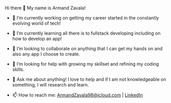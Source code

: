 Hi there 👋 My name is Armand Zavala!

- 🔭 I’m currently working on getting my career started in the constantly evolving world of tech!
  
- 🌱 I’m currently learning all there is to fullstack developing including on how to develop an app!

- 👯 I’m looking to collaborate on anything that I can get my hands on and also any app I choose to create.

- 🤔 I’m looking for help with growing my skillset and refining my coding skills.

- 💬 Ask me about anything! I love to help and if I am not knowledgeable on something, I will research and learn.

- 📫 How to reach me: 
ArmandZavala98@icloud.com | 
[LinkedIn](https://www.linkedin.com/in/armand-zavala-619588159?lipi=urn%3Ali%3Apage%3Ad_flagship3_profile_view_base_contact_details%3BQQWa3TSISiaTawSlqkhZWA%3D%3D)

